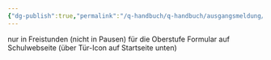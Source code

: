 ```yaml
---
{"dg-publish":true,"permalink":"/q-handbuch/q-handbuch/ausgangsmeldung/"}
---
```


nur in Freistunden (nicht in Pausen) für die Oberstufe
Formular auf Schulwebseite (über Tür-Icon auf Startseite unten)